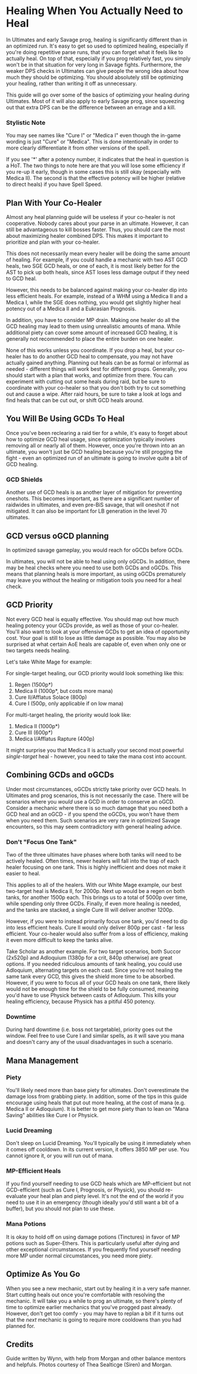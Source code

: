 # Healing When You Actually Need to Heal

In Ultimates and early Savage prog, healing is significantly different than in an optimized run. It's easy to get so
used to optimized healing, especially if you're doing repetitive parse runs, that you can forget what it feels like to
actually heal. On top of that, especially if you prog relatively fast, you simply won't be in that situation for very
long in Savage fights. Furthermore, the weaker DPS checks in Ultimates can give people the wrong idea about how much
they should be optimizing. You should absolutely still be optimizing your healing, rather than writing it off as
unnecessary.

This guide will go over some of the basics of optimizing your healing during Ultimates. Most of it will also apply to
early Savage prog, since squeezing out that extra DPS can be the difference between an enrage and a kill.

### Stylistic Note

You may see names like "Cure I" or "Medica I" even though the in-game wording is just "Cure" or "Medica". This is done
intentionally in order to more clearly differentiate it from other versions of the spell.

If you see '*' after a potency number, it indicates that the heal in question is a HoT. The two things to note here are
that you will lose some efficiency if you re-up it early, though in some cases this is still okay (especially with
Medica II). The second is that the effective potency will be higher (relative to direct heals) if you have Spell Speed.

## Plan With Your Co-Healer

Almost any heal planning guide will be useless if your co-healer is not cooperative. Nobody cares about your parse in an
ultimate. However, it can still be advantageous to kill bosses faster. Thus, you should care the most about maximizing
healer combined DPS. This makes it important to prioritize and plan with your co-healer.

This does not necessarily mean every healer will be doing the same amount of healing. For example, if you could handle a
mechanic with two AST GCD heals, two SGE GCD heals, or one of each, it is most likely better for the AST to pick up both
heals, since AST loses less damage output if they need to GCD heal.

However, this needs to be balanced against making your co-healer dip into less efficient heals. For example, instead of
a WHM using a Medica II and a Medica I, while the SGE does nothing, you would get slightly higher heal potency out of a
Medica II and a Eukrasian Prognosis.

In addition, you have to consider MP drain. Making one healer do all the GCD healing may lead to them using unrealistic
amounts of mana. While additional piety can cover some amount of increased GCD healing, it is generally not recommended
to place the entire burden on one healer.

None of this works unless you coordinate. If you drop a heal, but your co-healer has to do another GCD heal to
compensate, you may not have actually gained anything. Planning out heals can be as formal or informal as needed -
different things will work best for different groups. Generally, you should start with a plan that works, and optimize
from there. You can experiment with cutting out some heals during raid, but be sure to coordinate with your co-healer so
that you don't both try to cut something out and cause a wipe. After raid hours, be sure to take a look at logs and find
heals that can be cut out, or shift GCD heals around.

## You Will Be Using GCDs To Heal

Once you've been reclearing a raid tier for a while, it's easy to forget about how to optimize GCD heal usage, since
optimization typically involves removing all or nearly all of them. However, once you're thrown into an an ultimate, you
won't just be GCD healing because you're still progging the fight - even an optimized run of an ultimate is going to
involve quite a bit of GCD healing.

### GCD Shields

Another use of GCD heals is as another layer of mitigation for preventing oneshots. This becomes important, as there are
a significant number of raidwides in ultimates, and even pre-BiS savage, that will oneshot if not mitigated. It can also
be important for LB generation in the level 70 ultimates.

## GCD versus oGCD planning

In optimized savage gameplay, you would reach for oGCDs before GCDs.

In ultimates, you will not be able to heal using only oGCDs. In addition, there may be heal checks where you need to use
both GCDs and oGCDs. This means that planning heals is more important, as using oGCDs prematurely may leave you without
the healing or mitigation tools you need for a heal check.

## GCD Priority

Not every GCD heal is equally effective. You should map out how much healing potency your GCDs provide, as well as those
of your co-healer. You'll also want to look at your offensive GCDs to get an idea of opportunity cost. Your goal is
still to lose as little damage as possible. You may also be surprised at what certain AoE heals are capable of, even
when only one or two targets needs healing.

Let's take White Mage for example:

For single-target healing, our GCD priority would look something like this:

1. Regen (1500p*)
2. Medica II (1000p*, but costs more mana)
3. Cure II/Afflatus Solace (800p)
4. Cure I (500p, only applicable if on low mana)

For multi-target healing, the priority would look like:

1. Medica II (1000p*)
2. Cure III (600p*)
3. Medica I/Afflatus Rapture (400p)

It might surprise you that Medica II is actually your second most powerful *single-target* heal - however, you need to
take the mana cost into account.

## Combining GCDs and oGCDs

Under most circumstances, oGCDs strictly take priority over GCD heals. In Ultimates and prog scenarios, this is not
necessarily the case. There will be scenarios where you *would* use a GCD in order to conserve an oGCD. Consider a
mechanic where there is so much damage that you need both a GCD heal and an oGCD - if you spend the oGCDs, you won't
have them when you need them. Such scenarios are very rare in optimized Savage encounters, so this may seem
contradictory with general healing advice.

### Don't "Focus One Tank"

Two of the three ultimates have phases where both tanks will need to be actively healed. Often times, newer healers will
fall into the trap of each healer focusing on one tank. This is highly inefficient and does not make it easier to heal.

This applies to all of the healers. With our White Mage example, our best two-target heal is Medica II, for 2000p. Next
up would be a regen on both tanks, for another 1500p each. This brings us to a total of 5000p over time, while spending
only three GCDs. Finally, if even more healing is needed, and the tanks are stacked, a single Cure III will deliver
another 1200p.

However, if you were to instead primarily focus one tank, you'd need to dip into less efficient heals. Cure II would
only deliver 800p per cast - far less efficient. Your co-healer would also suffer from a loss of efficiency, making it
even more difficult to keep the tanks alive.

Take Scholar as another example. For two target scenarios, both Succor (2x520p) and Adloquium (1380p for a crit, 840p
otherwise) are great options. If you needed ridiculous amounts of tank healing, you could use Adloquium, alternating
targets on each cast. Since you're not healing the same tank every GCD, this gives the shield more time to be absorbed.
However, if you were to focus all of your GCD heals on one tank, there likely would not be enough time for the shield to
be fully consumed, meaning you'd have to use Physick between casts of Adloquium. This kills your healing efficiency,
because Physick has a pitiful 450 potency.

### Downtime

During hard downtime (i.e. boss not targetable), priority goes out the window. Feel free to use Cure I and similar
spells, as it will save you mana and doesn't carry any of the usual disadvantages in such a scenario.

## Mana Management

### Piety

You'll likely need more than base piety for ultimates. Don't overestimate the damage loss from grabbing piety. In
addition, some of the tips in this guide encourage using heals that put out more healing, at the cost of mana (e.g.
Medica II or Adloquium). It is better to get more piety than to lean on "Mana Saving" abilities like Cure I or Physick.

### Lucid Dreaming

Don't sleep on Lucid Dreaming. You'll typically be using it immediately when it comes off cooldown. In its current
version, it offers 3850 MP per use. You cannot ignore it, or you will run out of mana.

### MP-Efficient Heals

If you find yourself needing to use GCD heals which are MP-efficient but not GCD-efficient (such as Cure I, Prognosis,
or Physick), you should re-evaluate your heal plan and piety level. It's not the end of the world if you need to use it
in an emergency (though ideally you'd still want a bit of a buffer), but you should not plan to use these.

### Mana Potions

It is okay to hold off on using damage potions (Tinctures) in favor of MP potions such as Super-Ethers. This is
particularly useful after dying and other exceptional circumstances. If you frequently find yourself needing more MP
under normal circumstances, you need more piety.

## Optimize As You Go

When you see a new mechanic, start out by healing it in a very safe manner. Start cutting heals out once you're
comfortable with resolving the mechanic. It will take you a while to prog an ultimate, so there's plenty of time to
optimize earlier mechanics that you've progged past already. However, don't get too comfy - you may have to replan a bit
if it turns out that the *next* mechanic is going to require more cooldowns than you had planned for.

## Credits

Guide written by Wynn, with help from Morgan and other balance mentors and helpfuls. Photos courtesy of Thea Sealticge
(Siren) and Morgan.